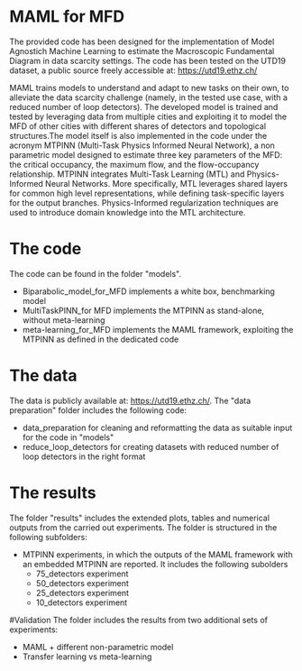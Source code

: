 # MAML for MFD

The provided code has been designed for the implementation of Model Agnostich Machine Learning to estimate the Macroscopic Fundamental Diagram in data scarcity settings.
The code has been tested on the UTD19 dataset, a public source freely accessible at: https://utd19.ethz.ch/
  

MAML trains models to understand and adapt to new tasks on their own, to alleviate the data scarcity challenge (namely, in the tested use case, with a reduced number of loop detectors). The developed model is trained and tested by leveraging data from multiple cities and exploiting it to model the MFD of other cities with different shares of detectors and topological structures.The model itself is also implemented in the code under the acronym MTPINN (Multi-Task Physics Informed Neural Network), a non parametric model designed to estimate three key parameters of the MFD: the critical occupancy, the maximum flow, and the flow-occupancy relationship. MTPINN integrates Multi-Task Learning (MTL) and Physics-Informed Neural Networks. More specifically, MTL leverages shared layers for common high level representations, while defining task-specific layers for the output branches. Physics-Informed regularization techniques are used to introduce domain knowledge into the MTL architecture. 

# The code
The code can be found in the folder "models".  
- Biparabolic_model_for_MFD implements a white box, benchmarking model
- MultiTaskPINN_for MFD implements the MTPINN as stand-alone, without meta-learning
- meta-learning_for_MFD implements the MAML framework, exploiting the MTPINN as defined in the dedicated code

# The data
The data is publicly available at: https://utd19.ethz.ch/. The "data preparation" folder includes the following code:
- data_preparation for cleaning and reformatting the data as suitable input for the code in "models"
- reduce_loop_detectors for creating datasets with reduced number of loop detectors in the right format  

# The results
The folder "results" includes the extended plots, tables and numerical outputs from the carried out experiments. The folder is structured in the following subfolders:
- MTPINN experiments, in which the outputs of the MAML framework with an embedded MTPINN are reported. It includes the following subolders
    - 75_detectors experiment
    - 50_detectors experiment
    - 25_detectors experiment
    - 10_detectors experiment

#Validation
The folder includes the results from two additional sets of experiments:
- MAML + different non-parametric model
- Transfer learning vs meta-learning